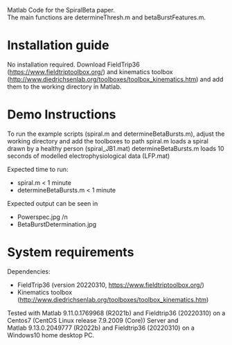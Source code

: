 Matlab Code for the SpiralBeta paper.  
The main functions are determineThresh.m and betaBurstFeatures.m. 


# Installation guide
No installation required. 
Download FieldTrip36 (https://www.fieldtriptoolbox.org/) and kinematics toolbox (http://www.diedrichsenlab.org/toolboxes/toolbox_kinematics.htm) and add them to the working directory in Matlab.


# Demo Instructions
To run the example scripts (spiral.m and determineBetaBursts.m), adjust the working directory and add the toolboxes to path 
spiral.m loads a spiral drawn by a healthy person (spiral_JB1.mat) 
determineBetaBursts.m loads 10 seconds of modelled electrophysiological data (LFP.mat)

Expected time to run:  
- spiral.m < 1 minute   
- determineBetaBursts.m < 1 minute   

Expected output can be seen in   
- Powerspec.jpg /n  
- BetaBurstDetermination.jpg  


# System requirements
Dependencies:
- FieldTrip36 (version 20220310, https://www.fieldtriptoolbox.org/) 
- Kinematics toolbox (http://www.diedrichsenlab.org/toolboxes/toolbox_kinematics.htm)


Tested with Matlab 9.11.0.1769968 (R2021b) and Fieldtrip36 (20220310) on a Centos7 (CentOS Linux release 7.9.2009 (Core)) Server and   
Matlab 9.13.0.2049777 (R2022b) and Fieldtrip36 (20220310) on a Windows10 home desktop PC.
